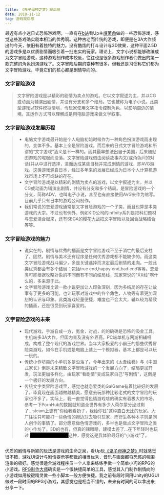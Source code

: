 ```yaml
---
title: 《鬼子母神之梦》观后感
date: 2018-11-12
tag: 游戏观后感
---
```

最近有点小迷日式恐怖游戏啊，一直有在[b站](https://www.bilibili.com)看Up主[靖菌命](https://space.bilibili.com/4059920/#/)做的一些恐怖游戏，感觉这些游戏确实剧本相当的优秀啊。这种古老而传统的游戏，即便是在3A大作频出的今天，依旧有着独特的魅力。没有酷炫的打斗设计与3D效果，这种平面2.5D的游戏多是以优质剧情而吸引着一批忠实的玩家。理论上，文字小说都能够改编成为文字冒险游戏，这种游戏制作成本较低，往往也是很多游戏制作者们做出的第一款完整的角色扮演游戏了。文字冒险后期的变种有很多，但我还是习惯称它们都为文字冒险游戏，毕竟它们的核心都是剧情导向的。
### 文字冒险游戏
>文字冒险游戏是以精彩的剧情为卖点的游戏。它以文字叙述为主，并以CG或动画为辅演出剧情，并设有分支和多个结局。它也被称为电子小说。此类型游戏以软件模拟情境，令玩家使用文字指令控制角色，以影响周边的情境。其运作方式可以理解成是用电脑游戏来做文学叙事。
### 文字冒险游戏发展历程
>* 电脑文字游戏最开始是个人电脑初始时候作为一种角色扮演游戏而出现的，变体不多。基本上全是冒险游戏。而后来的日式文字冒险游戏和所谓的“文字游戏”涵义是不一样的。而其最早想法出自于美国，后来随贴图游戏的崛起而没落。文字冒险游戏借由阅读故事内文(或角色间的对话)并从中进行选择，进而达成某些目标并完成剧情的游戏，即AVG游戏。这类游戏源自日本，经过多年来的发展已经成为日本个人计算机游戏市场上不可或缺的存在。
>* 文字冒险游戏是以精彩的剧情为卖点的游戏，以文字叙述为主，并以CG或动画为辅演出剧情，并设有分支和多个结局。是冒险游戏的一个分支，简称ADV，也叫电子小说，甚至也有直接使用AVG来作为缩写。目前几乎只有日本的游戏公司制作。
>* 我们常说的恋爱游戏通常是文字冒险游戏的一个子类，而且也算是本类游戏的大宗。不过也有例外，例如KID公司的infinity系列是把科幻题材与恋爱混合起来，还有SEGA的樱花大战把文字冒险以及回合战略结合等等。
### 文字冒险游戏的魅力
>* 说实在的，剧情与优秀的插画是文字冒险游戏不至于消亡的最后支柱了。固然，剧情与美术还有程序是任何优秀游戏都不能缺少的。而这类文字冒险游戏战斗偏少，多是关键选择而决定最后剧情的走向。一般此类优秀都会有多个结局：包括true end,happy end,bad end等等。恋爱类可能根据攻略对象的不同而有不同的结局线，玩家常说的"XX线"啊什么的，多来源于此。
>* 文字冒险游戏比读一款小说更加让人印象深刻，因为多结局的存在让故事有了更多的可能，也让玩家对游戏中的各个角色，人物等有着更加深刻的认识与印象。此类游戏轻量便捷，难度也不会太大，辅以较为精致的插画，还是很受到玩家喜爱的。
### 文字冒险游戏的未来
>* 现代游戏，手游自成一方，氪金，对战，的的确确是恐怖的吸金工具。主机端多3A大作，但国内普及没有外界高，PC端单机与网游相辅相成，构成了整个现代的游戏世界。当年大家极爱的小霸王的那些优秀冒险类游戏，如今在手机或是电脑上装上一个模拟器，基本上都是可以玩一玩的。
>* 传统小作坊类的小单机多是没落了，今年出来的《太吾绘卷》与《中国式家长》倒是未来精致文字冒险游戏的一个发展方向了，结局更加开发，玩法更加多样化，由玩家"看剧情"变成玩家自己"写剧情"，这倒是一个极好的发展方向。
>* 传统文字类冒险游戏里，感觉也就恋爱类的GalGame有着比较好的发展了。毕竟现在画面越做越精美，愿意去玩那种比较老式的文字冒险的玩家也不多了。实际上，我一直觉得色情游戏啥的确实有着极大的市场，参考一下PornHub的数据就知道全世界有多少人荷尔蒙分泌过剩了...steam上更有"你给我看奶子，我给你钱"这种直白无比的玩家。大厂往往只可能打一些色情的擦边球去吸引玩家，而衍生各种本子则是同人创作的事情了。部分愿意做色情游戏的，多半也是做点文字冒险之类的小作坊了。3D的也有，但真的辣眼睛，建模太差了...在下年轻时也玩过
<span id="mm" style="background:black;color:black" title="(>_<)" onmouseenter="mouseEnter()" onmouseleave="mouseLeave()">《勇者大战魔物娘》</span>这种，感觉这是我体验最好的"小游戏"了。

<br>优质的剧情与新颖的玩法是游戏的生命之泉，看Up玩[《鬼子母神之梦》](https://www.bilibili.com/video/av35722226)时就感觉很不错，游戏UI设计与剧情提示等都做的相当优秀，音乐与画面都将恐怖的氛围渲染的极好。感觉很适合游戏程序员一个人拿来练练手做一个简单小巧的RPG的小游戏。[RPG制作大师](http://www.rpgmakerweb.com/)确实是一个很快捷简单的工具，感觉其入门制作剧情向的小游戏如用按键精灵做一些小脚本一般方便快捷。我之前有段时间用Unity的UGUI做过一段时间的RPG小游戏，其感觉也是相当不错的，未来有时间的可以拿出来分享一下。

<script>
    function mouseEnter(){
        document.getElementById("mm").style.background="white";
    }
    function mouseLeave(){
        document.getElementById("mm").style.background="black";
    }
</script>
